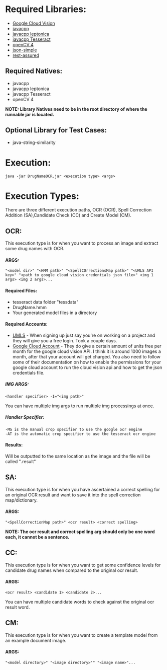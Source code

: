 # Required Libraries:
* [Google Cloud Vision](https://cloud.google.com/vision/docs/libraries#client-libraries-install-java)
* [javacpp](https://github.com/bytedeco/javacv/releases)
* [javacpp leptonica](https://github.com/bytedeco/javacv/releases) 
* [javacpp Tesseract](https://github.com/bytedeco/javacv/releases)
* [openCV 4](https://opencv.org/releases/)
* [json-simple](https://github.com/cliftonlabs/json-simple)
* [rest-assured](https://github.com/rest-assured/rest-assured/releases)

## Required Natives:
* javacpp
* javacpp leptonica
* javacpp Tesseract
* openCV 4

**NOTE: Library Natives need to be in the root directory of where the runnable jar is located.**

## Optional Library for Test Cases:
* java-string-similarity

# Execution:
```
java -jar DrugNameOCR.jar <execution type> <args>
```

# Execution Types:
There are three different execution paths, OCR (OCR), Spell Correction Addition (SA),Candidate Check (CC) and Create Model (CM).

## OCR:
This execution type is for when you want to process an image and extract some drug names with OCR.
	
#### ARGS:
```
"<model dir>" "<HMM path>" "<SpellCOrrectionsMap path>" "<UMLS API key>" "<path to google cloud vision credentials json file>" <img 1 args> <img 2 args>...
```

#### Required Files:
* tesseract data folder "tessdata"
* DrugName.hmm
* Your generated model files in a directory

#### Required Accounts:
* [UMLS](https://www.nlm.nih.gov/research/umls/index.html) - When signing up just say you're on working on a project and they will give you a free login. Took a couple days.
* [Google Cloud Account](https://cloud.google.com/apis/) - They do give a certain amount of units free per month for the google cloud vision API. I think it is around 1000 images a month, after that your account will get charged. You also need to follow some of their documentation on how to enable the permissions for your google cloud account to run the cloud vision api and how to get the json credentials file.
		
##### IMG ARGS:
```
<handler specifier> -I="<img path>"
```
You can have multiple img args to run multiple img processings at once.

##### Handler Specifier:
	-MG is the manual crop specifier to use the google ocr engine
	-AT is the automatic crop specifier to use the tesseract ocr engine
#### Results:
Will be outputted to the same location as the image and the file will be called "<img name>.result"
	
## SA:
This execution type is for when you have ascertained a correct spelling for an original OCR result and want to save it into the spell correction map/dictionary.
		
#### ARGS:
```
"<SpellCorrectionMap path>" <ocr result> <correct spelling>
```
**NOTE: The ocr result and correct spelling arg should only be one word each, it cannot be a sentence.**

## CC:
This execution type is for when you want to get some confidence levels for candidate drug names when compared to the original ocr result.
		
#### ARGS:
```
<ocr result> <candidate 1> <candidate 2>...
```
You can have multiple candidate words to check against the original ocr result word.

## CM:
This execution type is for when you want to create a template model from an example document image.
		
#### ARGS:
```
"<model directory>" "<image directory>'" "<image name>"...
```

	
